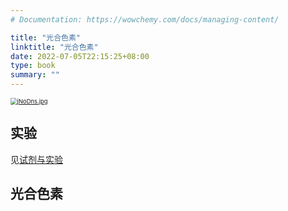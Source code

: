 ```yaml
---
# Documentation: https://wowchemy.com/docs/managing-content/

title: "光合色素"
linktitle: "光合色素"
date: 2022-07-05T22:15:25+08:00
type: book
summary: ""
---
```


[<img src="https://s1.ax1x.com/2022/07/05/jNoDns.jpg" alt="jNoDns.jpg" style="zoom: 67%;" />](https://imgtu.com/i/jNoDns)

## 实验

见[试剂与实验](试剂与实验.md)

## 光合色素

